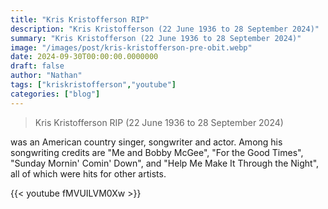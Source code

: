 ```yaml
---
title: "Kris Kristofferson RIP"
description: "Kris Kristofferson (22 June 1936 to 28 September 2024)"
summary: "Kris Kristofferson (22 June 1936 to 28 September 2024)"
image: "/images/post/kris-kristofferson-pre-obit.webp"
date: 2024-09-30T00:00:00.0000000
draft: false
author: "Nathan"
tags: ["kriskristofferson","youtube"]
categories: ["blog"]
---
```

> Kris Kristofferson RIP (22 June 1936 to 28 September 2024)

 was an American country singer, songwriter and actor. Among his songwriting credits are "Me and Bobby McGee", "For the Good Times", "Sunday Mornin' Comin' Down", and "Help Me Make It Through the Night", all of which were hits for other artists.

{{< youtube fMVUILVM0Xw >}}